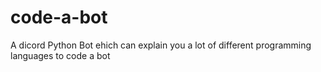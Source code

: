 # code-a-bot
A dicord Python Bot ehich can explain you a lot of different programming languages to code a bot
